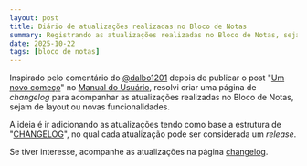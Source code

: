 ```yaml
---
layout: post
title: Diário de atualizações realizadas no Bloco de Notas
summary: Registrando as atualizações realizadas no Bloco de Notas, sejam de layout ou novas funcionalidades implementadas.
date: 2025-10-22
tags: [bloco de notas]
---
```


Inspirado pelo comentário do [@dalbo1201](http://www.pedro.dalbo.me/) depois de publicar o post "[Um novo começo](https://tcelestino.github.io/bloco-de-notas/2025/10/um-novo-comeco/)" no [Manual do Usuário](https://manualdousuario.net/orbita-post/um-novo-comeco/), resolvi criar uma página de _changelog_ para acompanhar as atualizações realizadas no Bloco de Notas, sejam de layout ou novas funcionalidades.

A ideia é ir adicionando as atualizações tendo como base a estrutura de "[CHANGELOG](https://keepachangelog.com/pt-BR/1.1.0/)", no qual cada atualização pode ser considerada um _release_.

Se tiver interesse, acompanhe as atualizações na página <a href="https://tcelestino.github.io/bloco-de-notas/updates/">changelog</a>.
